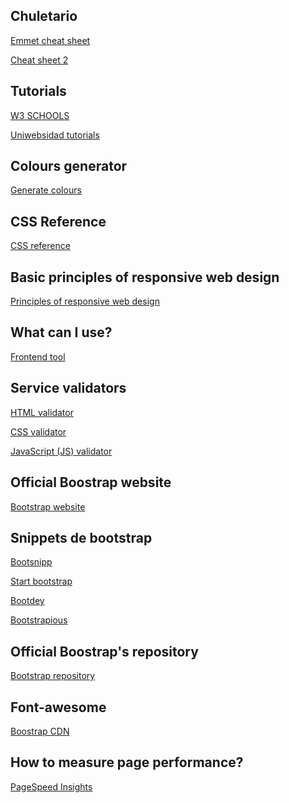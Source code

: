 ## Chuletario
<a href="https://drive.google.com/file/d/1CZOgAskeZD0inmB4S3vxtzeiFiqccyDE/view?usp=sharing">Emmet cheat sheet</a>

<a href="https://coderslink.com/talento/blog/ahorra-tiempo-al-escribir-codigo-html-en-visual-studio-code-utilizando-emmet/">Cheat sheet 2</a>

## Tutorials
<a href="https://www.w3schools.com/">W3 SCHOOLS</a>

<a href="https://uniwebsidad.com/">Uniwebsidad tutorials</a>

## Colours generator
<a href="https://colorschemedesigner.com/csd-3.5/">Generate colours</a>

## CSS Reference
<a href="https://lenguajecss.com/css/">CSS reference</a>

## Basic principles of responsive web design
<a href="https://blog.froont.com/9-basic-principles-of-responsive-web-design/">Principles of responsive web design</a>

## What can I use?
<a href="https://caniuse.com/">Frontend tool</a>

## Service validators
<a href="https://validator.w3.org/">HTML validator</a>

<a href="https://jigsaw.w3.org/css-validator/">CSS validator</a>

<a href="https://beautifytools.com/javascript-validator.php">JavaScript (JS) validator</a>

## Official Boostrap website
<a href = "https://getbootstrap.com/">Bootstrap website</a>

## Snippets de bootstrap
<a href="https://www.bootsnipp.com">Bootsnipp</a>

<a href="https://www.startbootstrap.com/snippets">Start bootstrap</a>

<a href="https://www.bootdey.com">Bootdey</a>

<a href="https://www.bootstrapious.com/snippets">Bootstrapious</a>

## Official Boostrap's repository
<a href="https://github.com/twbs">Bootstrap repository</a>

## Font-awesome
<a href="https://www.bootstrapcdn.com/fontawesome/">Boostrap CDN</a>

## How to measure page performance?
<a href="https://pagespeed.web.dev/">PageSpeed Insights</a>
